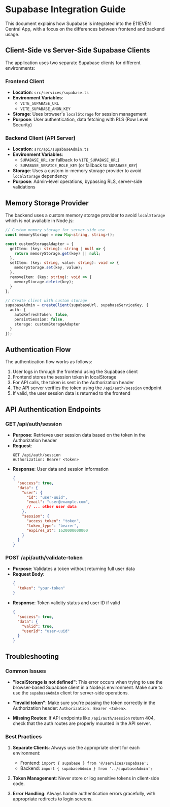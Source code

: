 # Supabase Integration Guide

This document explains how Supabase is integrated into the E11EVEN Central App, with a focus on the differences between frontend and backend usage.

## Client-Side vs Server-Side Supabase Clients

The application uses two separate Supabase clients for different environments:

### Frontend Client

- **Location**: `src/services/supabase.ts`
- **Environment Variables**: 
  - `VITE_SUPABASE_URL`
  - `VITE_SUPABASE_ANON_KEY` 
- **Storage**: Uses browser's `localStorage` for session management
- **Purpose**: User authentication, data fetching with RLS (Row Level Security)

### Backend Client (API Server)

- **Location**: `src/api/supabaseAdmin.ts`
- **Environment Variables**: 
  - `SUPABASE_URL` (or fallback to `VITE_SUPABASE_URL`)
  - `SUPABASE_SERVICE_ROLE_KEY` (or fallback to `SUPABASE_KEY`)
- **Storage**: Uses a custom in-memory storage provider to avoid `localStorage` dependency
- **Purpose**: Admin-level operations, bypassing RLS, server-side validations

## Memory Storage Provider

The backend uses a custom memory storage provider to avoid `localStorage` which is not available in Node.js:

```typescript
// Custom memory storage for server-side use
const memoryStorage = new Map<string, string>();

const customStorageAdapter = {
  getItem: (key: string): string | null => {
    return memoryStorage.get(key) || null;
  },
  setItem: (key: string, value: string): void => {
    memoryStorage.set(key, value);
  },
  removeItem: (key: string): void => {
    memoryStorage.delete(key);
  }
};

// Create client with custom storage
supabaseAdmin = createClient(supabaseUrl, supabaseServiceKey, {
  auth: {
    autoRefreshToken: false,
    persistSession: false,
    storage: customStorageAdapter
  }
});
```

## Authentication Flow

The authentication flow works as follows:

1. User logs in through the frontend using the Supabase client
2. Frontend stores the session token in localStorage
3. For API calls, the token is sent in the Authorization header
4. The API server verifies the token using the `/api/auth/session` endpoint
5. If valid, the user session data is returned to the frontend

## API Authentication Endpoints

### GET /api/auth/session

- **Purpose**: Retrieves user session data based on the token in the Authorization header
- **Request**: 
  ```
  GET /api/auth/session
  Authorization: Bearer <token>
  ```
- **Response**: User data and session information
  ```json
  {
    "success": true,
    "data": {
      "user": {
        "id": "user-uuid",
        "email": "user@example.com",
        // ... other user data
      },
      "session": {
        "access_token": "token",
        "token_type": "bearer",
        "expires_at": 1620000000000
      }
    }
  }
  ```

### POST /api/auth/validate-token

- **Purpose**: Validates a token without returning full user data
- **Request Body**: 
  ```json
  { 
    "token": "your-token"
  }
  ```
- **Response**: Token validity status and user ID if valid
  ```json
  {
    "success": true,
    "data": {
      "valid": true,
      "userId": "user-uuid"
    }
  }
  ```

## Troubleshooting

### Common Issues

- **"localStorage is not defined"**: This error occurs when trying to use the browser-based Supabase client in a Node.js environment. Make sure to use the `supabaseAdmin` client for server-side operations.

- **"Invalid token"**: Make sure you're passing the token correctly in the Authorization header: `Authorization: Bearer <token>`.

- **Missing Routes**: If API endpoints like `/api/auth/session` return 404, check that the auth routes are properly mounted in the API server.

### Best Practices

1. **Separate Clients**: Always use the appropriate client for each environment:
   - Frontend: `import { supabase } from '@/services/supabase';`
   - Backend: `import { supabaseAdmin } from '../supabaseAdmin';`

2. **Token Management**: Never store or log sensitive tokens in client-side code.

3. **Error Handling**: Always handle authentication errors gracefully, with appropriate redirects to login screens. 